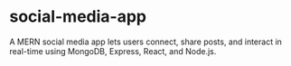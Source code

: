 # social-media-app
A MERN social media app lets users connect, share posts, and interact in real-time using MongoDB, Express, React, and Node.js.
